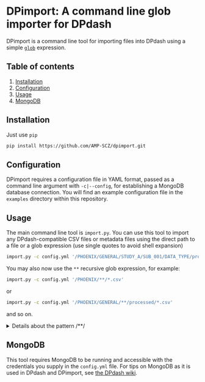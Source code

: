 DPimport: A command line glob importer for DPdash
=================================================
DPimport is a command line tool for importing files into DPdash using a
simple [`glob`](https://en.wikipedia.org/wiki/Glob_(programming)) expression.

## Table of contents
1. [Installation](#installation)
2. [Configuration](#configuration)
3. [Usage](#usage)
4. [MongoDB](#mongodb)

## Installation
Just use `pip`

```bash
pip install https://github.com/AMP-SCZ/dpimport.git
```

## Configuration
DPimport requires a configuration file in YAML format, passed as a command
line argument with `-c|--config`, for establishing a MongoDB database 
connection. You will find an example configuration file in the `examples` 
directory within this repository.

## Usage
The main command line tool is `import.py`. You can use this tool to import any
DPdash-compatible CSV files or metadata files using the direct path to a file 
or a glob expression (use single quotes to avoid shell expansion)

```bash
import.py -c config.yml '/PHOENIX/GENERAL/STUDY_A/SUB_001/DATA_TYPE/processed/*.csv'
```

You may also now use the `**` recursive glob expression, for example:

```bash
import.py -c config.yml '/PHOENIX/**/*.csv'
```

or

```bash
import.py -c config.yml '/PHOENIX/GENERAL/**/processed/*.csv'
```

and so on.

<details>
<summary>Details about the pattern /**/</summary>
<br>

`directory/*/*.csv` matches only `directory/[subdirectory]/[filename].csv`. With a [recursive glob pattern](https://docs.python.org/3/library/glob.html#glob.glob), `directory/**/*.csv` will additionally match:

* `directory/[filename].csv` (no subdirectory)
* `directory/[subdirectory1]/[subdirectory2]/[filename].csv` (sub-subdirectory)

and so on, for as many levels deep as exist in the directory tree.

</details>



## MongoDB

This tool requires MongoDB to be running and accessible with the credentials you
supply in the `config.yml` file. For tips on MongoDB as it is used in DPdash and DPimport,
see [the DPdash wiki](https://github.com/PREDICT-DPACC/dpdash/wiki/MongoDB-Tips).

